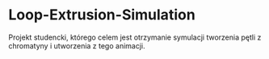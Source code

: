 # Loop-Extrusion-Simulation
Projekt studencki, którego celem jest otrzymanie symulacji tworzenia pętli z chromatyny i utworzenia z tego animacji.
